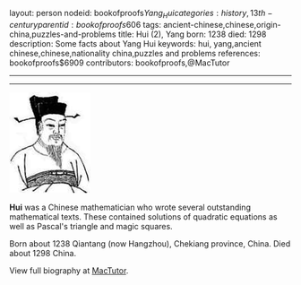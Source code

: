 layout: person
nodeid: bookofproofs$Yang_Hui
categories: history,13th-century
parentid: bookofproofs$606
tags: ancient-chinese,chinese,origin-china,puzzles-and-problems
title: Hui (2), Yang
born: 1238
died: 1298
description: Some facts about Yang Hui
keywords: hui, yang,ancient chinese,chinese,nationality china,puzzles and problems
references: bookofproofs$6909
contributors: bookofproofs,@MacTutor

---


---

![Yang_Hui.jpg](https://github.com/bookofproofs/bookofproofs.github.io/blob/main/_sources/_assets/images/portraits/Yang_Hui.jpg?raw=true)

**Hui** was a Chinese mathematician who wrote several outstanding mathematical texts. These contained solutions of quadratic equations as well as Pascal's triangle and magic squares.

Born about 1238 Qiantang (now Hangzhou), Chekiang province, China. Died about 1298 China.


View full biography at [MacTutor](https://mathshistory.st-andrews.ac.uk/Biographies/Yang_Hui/).